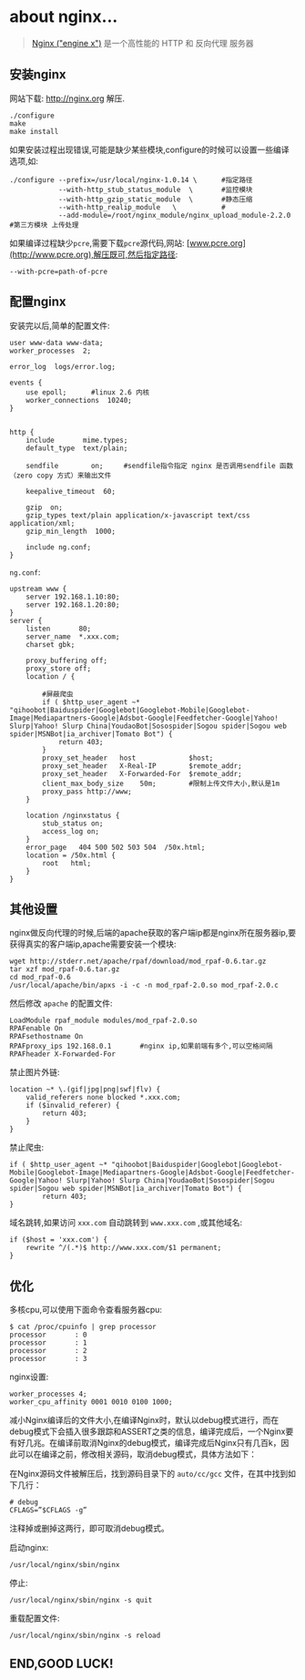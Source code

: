 about nginx...
==============

> [Nginx ("engine x")](http://nginx.org) 是一个高性能的 HTTP 和 反向代理 服务器


安装nginx
---------

网站下载: http://nginx.org 解压.

    ./configure
    make
    make install

如果安装过程出现错误,可能是缺少某些模块,configure的时候可以设置一些编译选项,如:

    ./configure --prefix=/usr/local/nginx-1.0.14 \      #指定路径
                --with-http_stub_status_module  \       #监控模块
                --with-http_gzip_static_module  \       #静态压缩
                --with-http_realip_module   \           #
                --add-module=/root/nginx_module/nginx_upload_module-2.2.0   #第三方模块 上传处理

如果编译过程缺少`pcre`,需要下载`pcre`源代码,网站: [www.pcre.org](http://www.pcre.org),解压既可,然后指定路径:

    --with-pcre=path-of-pcre


配置nginx
---------

安装完以后,简单的配置文件:

    user www-data www-data;
    worker_processes  2;

    error_log  logs/error.log;

    events {
        use epoll;      #linux 2.6 内核
        worker_connections  10240;
    }


    http {
        include       mime.types;
        default_type  text/plain;

        sendfile        on;     #sendfile指令指定 nginx 是否调用sendfile 函数（zero copy 方式）来输出文件

        keepalive_timeout  60;

        gzip  on;
        gzip_types text/plain application/x-javascript text/css application/xml;
        gzip_min_length  1000;
     
        include ng.conf;
    }

`ng.conf`:


    upstream www {
        server 192.168.1.10:80;
        server 192.168.1.20:80;
    }
    server {
        listen       80;
        server_name  *.xxx.com;
        charset gbk;

        proxy_buffering off;
        proxy_store off;
        location / {

            #屏蔽爬虫
            if ( $http_user_agent ~* "qihoobot|Baiduspider|Googlebot|Googlebot-Mobile|Googlebot-Image|Mediapartners-Google|Adsbot-Google|Feedfetcher-Google|Yahoo! Slurp|Yahoo! Slurp China|YoudaoBot|Sosospider|Sogou spider|Sogou web spider|MSNBot|ia_archiver|Tomato Bot") {
                return 403;
            }
            proxy_set_header   host             $host;
            proxy_set_header   X-Real-IP        $remote_addr;
            proxy_set_header   X-Forwarded-For  $remote_addr;
            client_max_body_size    50m;        #限制上传文件大小,默认是1m
            proxy_pass http://www;
        }

        location /nginxstatus {
            stub_status on;
            access_log on;
        }
        error_page   404 500 502 503 504  /50x.html;
        location = /50x.html {
            root   html;
        }
    }

其他设置
-------

nginx做反向代理的时候,后端的apache获取的客户端ip都是nginx所在服务器ip,要获得真实的客户端ip,apache需要安装一个模块:

    wget http://stderr.net/apache/rpaf/download/mod_rpaf-0.6.tar.gz
    tar xzf mod_rpaf-0.6.tar.gz
    cd mod_rpaf-0.6
    /usr/local/apache/bin/apxs -i -c -n mod_rpaf-2.0.so mod_rpaf-2.0.c

然后修改 `apache` 的配置文件:

    LoadModule rpaf_module modules/mod_rpaf-2.0.so
    RPAFenable On
    RPAFsethostname On
    RPAFproxy_ips 192.168.0.1       #nginx ip,如果前端有多个,可以空格间隔
    RPAFheader X-Forwarded-For

禁止图片外链:

    location ~* \.(gif|jpg|png|swf|flv) {
        valid_referers none blocked *.xxx.com;
        if ($invalid_referer) {
            return 403;
        }
    }


禁止爬虫:

    if ( $http_user_agent ~* "qihoobot|Baiduspider|Googlebot|Googlebot-Mobile|Googlebot-Image|Mediapartners-Google|Adsbot-Google|Feedfetcher-Google|Yahoo! Slurp|Yahoo! Slurp China|YoudaoBot|Sosospider|Sogou spider|Sogou web spider|MSNBot|ia_archiver|Tomato Bot") {
            return 403;
    }

域名跳转,如果访问 `xxx.com` 自动跳转到 `www.xxx.com` ,或其他域名:

    if ($host = 'xxx.com') {
        rewrite ^/(.*)$ http://www.xxx.com/$1 permanent;
    }

优化
----

多核cpu,可以使用下面命令查看服务器cpu:

    $ cat /proc/cpuinfo | grep processor
    processor       : 0
    processor       : 1
    processor       : 2
    processor       : 3

nginx设置:

    worker_processes 4;
    worker_cpu_affinity 0001 0010 0100 1000;

减小Nginx编译后的文件大小,在编译Nginx时，默认以debug模式进行，而在debug模式下会插入很多跟踪和ASSERT之类的信息，编译完成后，一个Nginx要有好几兆。在编译前取消Nginx的debug模式，编译完成后Nginx只有几百k，因此可以在编译之前，修改相关源码，取消debug模式，具体方法如下：

在Nginx源码文件被解压后，找到源码目录下的 `auto/cc/gcc` 文件，在其中找到如下几行：

    # debug  
    CFLAGS=”$CFLAGS -g” 

注释掉或删掉这两行，即可取消debug模式。

启动nginx:

    /usr/local/nginx/sbin/nginx

停止:

    /usr/local/nginx/sbin/nginx -s quit


重载配置文件:

    /usr/local/nginx/sbin/nginx -s reload


END,GOOD LUCK!
--------------



